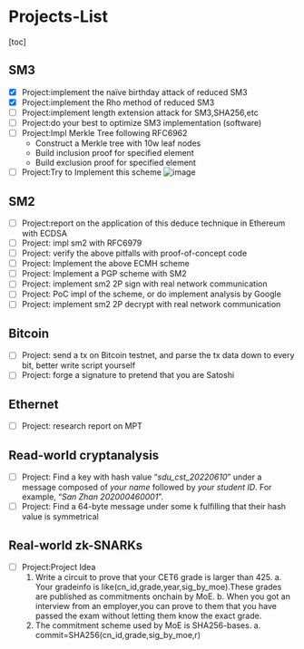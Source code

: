 # Projects-List

[toc]
## SM3

- [x] Project:implement the naïve birthday attack of reduced SM3
- [x] Project:implement the Rho method of reduced SM3
- [ ] Project:implement length extension attack for SM3,SHA256,etc
- [ ] Project:do your best to optimize SM3 implementation (software)
- [ ] Project:Impl Merkle Tree following RFC6962
  - Construct a Merkle tree with 10w leaf nodes
  - Build inclusion proof for specified element
  - Build exclusion proof for specified element
- [ ] Project:Try to Implement this scheme
![image](http://other-file.blackh1.top/%E5%88%9B%E6%96%B0%E5%88%9B%E4%B8%9A%E5%AE%9E%E8%B7%B5/SM3_01.png)

## SM2

- [ ] Project:report on the application of this deduce technique in Ethereum with ECDSA
- [ ] Project: impl sm2 with RFC6979
- [ ] Project: verify the above pitfalls with proof-of-concept code
- [ ] Project: Implement the above ECMH scheme
- [ ] Project: Implement a PGP scheme with SM2
- [ ] Project: implement sm2 2P sign with real network communication
- [ ] Project: PoC impl of the scheme, or do implement analysis by Google
- [ ] Project: implement sm2 2P decrypt with real network communication

## Bitcoin

- [ ] Project: send a tx on Bitcoin testnet, and parse the tx data down to every bit, better write script yourself
- [ ] Project: forge a signature to pretend that you are Satoshi

## Ethernet

- [ ] Project: research report on MPT

## Read-world cryptanalysis

- [ ] Project: Find a key with hash value “*sdu_cst_20220610*” under a message composed of *your name* followed by *your student ID*. For example, “*San Zhan 202000460001*”.
- [ ] Project: Find a 64-byte message under some k fulfilling that their hash value is symmetrical

## Real-world zk-SNARKs

- [ ] Project:Project Idea
  1. Write a circuit to prove that your CET6 grade is larger than 425.
    a. Your gradeinfo is like(cn_id,grade,year,sig_by_moe).These grades are published as commitments onchain by MoE.
    b. When you got an interview from an employer,you can prove to them that you have passed the exam without letting them know the exact grade.
  2. The commitment scheme used by MoE is SHA256-bases.
    a. commit=SHA256(cn_id,grade,sig_by_moe,r)
